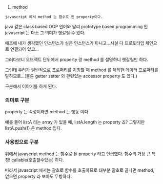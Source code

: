 
1. method

`javascript 에서 method 는 함수로 된 property이다.`


java 같은 class based OOP 언어와 달리 prototype based programming 인 javascript 는 다소 그 의미가 헷갈릴 수 있다.

애초에 내가 생각했던 인스턴스가 실은 인스턴스가 아니고...사실 다 프로토타입 체인으로 연결되어 있고...

그러다보니 오브젝트 단위에서 property 랑 method 를 설명하니 헷갈릴만 하다.

그런데 우리가 일반적으로 프로퍼티를 지칭할 때 method 를 제외한 데이터 프로퍼티를 말하므로...(물론 getter setter 와 관련있는 accessor property 도 있다.)

구분해서 이야기를 하게 된다.

### 의미로 구분
property 는 속성이라면 method 는 행동 이다.

예를 들어 listA 라는 array 가 있을 때, listA.length 는 property 죠? 그렇지만 listA.push(1) 은 method 입다.

### 사용법으로 구분
위에서 javascript method 는 함수로 된 property 라고 언급했다. 함수의 가장 큰 특징! callable(호출할수있는) 하다.

따라서 javascript 에서는 괄호로 함수를 호출하므로 대부분 괄호로 끝나면 method, 없으면 property 라 보아도 무방하다.


